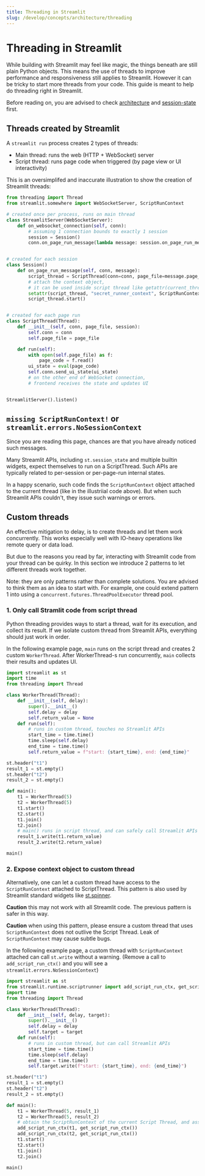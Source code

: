 ```yaml
---
title: Threading in Streamlit
slug: /develop/concepts/architecture/threading
---
```


# Threading in Streamlit

While building with Streamlit may feel like magic, the things beneath are still plain Python objects. This means the use of threads to improve performance and responsiveness still applies to Streamlit. However it can be tricky to start more threads from your code. This guide is meant to help do threading right in Streamlit.

Before reading on, you are advised to check [architecture](/develop/concepts/architecture/architecture) and [session-state](/develop/concepts/architecture/session-state) first.

## Threads created by Streamlit

A `streamlit run` process creates 2 types of threads:

- Main thread: runs the web (HTTP + WebSocket) server
- Script thread: runs page code when triggered (by page view or UI interactivity)

This is an oversimplifed and inaccurate illustration to show the creation of Streamlit threads:

```py
from threading import Thread
from streamlit.somewhere import WebSocketServer, ScriptRunContext

# created once per process, runs on main thread
class StreamlitServer(WebSocketServer):
    def on_websocket_connection(self, conn):
        # assuming 1 connection bounds to exactly 1 session
        session = Session()
        conn.on_page_run_message(lambda message: session.on_page_run_message(conn, message))


# created for each session
class Session()
    def on_page_run_message(self, conn, message):
        script_thread = ScriptThread(conn=conn, page_file=message.page_to_run, session=self)
        # attach the context object,
        # it can be used inside script thread like getattr(current_thread(), "secret..")
        setattr(script_thread, "secret_runner_context", ScriptRunContext(session))
        script_thread.start()


# created for each page run
class ScriptThread(Thread):
    def __init__(self, conn, page_file, session):
        self.conn = conn
        self.page_file = page_file

    def run(self):
        with open(self.page_file) as f:
            page_code = f.read()
        ui_state = eval(page_code)
        self.conn.send_ui_state(ui_state)
        # on the other end of WebSocket connection,
        # frontend receives the state and updates UI


StreamlitServer().listen()
```

## `missing ScriptRunContext!` or `streamlit.errors.NoSessionContext`

Since you are reading this page, chances are that you have already noticed such messages.

Many Streamlit APIs, including `st.session_state` and multiple builtin widgets, expect themselves to run on a ScriptThread. Such APIs are typically related to per-session or per-page-run internal states.

In a happy scenario, such code finds the `ScriptRunContext` object attached to the current thread (like in the illustriial code above). But when such Streamlit APIs couldn't, they issue such warnings or errors.

## Custom threads

An effective mitigation to delay, is to create threads and let them work concurrently. This works especially well with IO-heavy operations like remote query or data load.

But due to the reasons you read by far, interacting with Streamlit code from your thread can be quirky. In this section we introduce 2 patterns to let different threads work together.

Note: they are only patterns rather than complete solutions. You are advised to think them as an idea to start with. For example, one could extend pattern 1 into using a `concurrent.futures.ThreadPoolExecutor` thread pool.

### 1. Only call Stramlit code from script thread

Python threading provides ways to start a thread, wait for its execution, and collect its result. If we isolate custom thread from Streamlit APIs, everything should just work in order.

In the following example page, `main` runs on the script thread and creates 2 custom `WorkerThread`. After WorkerThread-s run concurrently, `main` collects their results and updates UI.

```py
import streamlit as st
import time
from threading import Thread

class WorkerThread(Thread):
    def __init__(self, delay):
        super().__init__()
        self.delay = delay
        self.return_value = None
    def run(self):
        # runs in custom thread, touches no Streamlit APIs
        start_time = time.time()
        time.sleep(self.delay)
        end_time = time.time()
        self.return_value = f"start: {start_time}, end: {end_time}"

st.header("t1")
result_1 = st.empty()
st.header("t2")
result_2 = st.empty()

def main():
    t1 = WorkerThread(5)
    t2 = WorkerThread(5)
    t1.start()
    t2.start()
    t1.join()
    t2.join()
    # main() runs in script thread, and can safely call Streamlit APIs
    result_1.write(t1.return_value)
    result_2.write(t2.return_value)

main()

```

### 2. Expose context object to custom thread

Alternatively, one can let a custom thread have access to the `ScriptRunContext` attached to ScriptThread. This pattern is also used by Streamlit standard widgets like [st.spinner](https://github.com/streamlit/streamlit/blob/develop/lib/streamlit/elements/spinner.py).

**Caution** this may not work with all Streamlit code. The previous pattern is safer in this way.

**Caution** when using this pattern, please ensure a custom thread that uses `ScriptRunContext` does not outlive the Script Thread. Leak of `ScriptRunContext` may cause subtle bugs.

In the following example page, a custom thread with `ScriptRunContext` attached can call `st.write` without a warning. (Remove a call to `add_script_run_ctx()` and you will see a `streamlit.errors.NoSessionContext`)

```py
import streamlit as st
from streamlit.runtime.scriptrunner import add_script_run_ctx, get_script_run_ctx
import time
from threading import Thread

class WorkerThread(Thread):
    def __init__(self, delay, target):
        super().__init__()
        self.delay = delay
        self.target = target
    def run(self):
        # runs in custom thread, but can call Streamlit APIs
        start_time = time.time()
        time.sleep(self.delay)
        end_time = time.time()
        self.target.write(f"start: {start_time}, end: {end_time}")

st.header("t1")
result_1 = st.empty()
st.header("t2")
result_2 = st.empty()

def main():
    t1 = WorkerThread(5, result_1)
    t2 = WorkerThread(5, result_2)
    # obtain the ScriptRunContext of the current Script Thread, and assign to worker threads
    add_script_run_ctx(t1, get_script_run_ctx())
    add_script_run_ctx(t2, get_script_run_ctx())
    t1.start()
    t2.start()
    t1.join()
    t2.join()

main()
```
